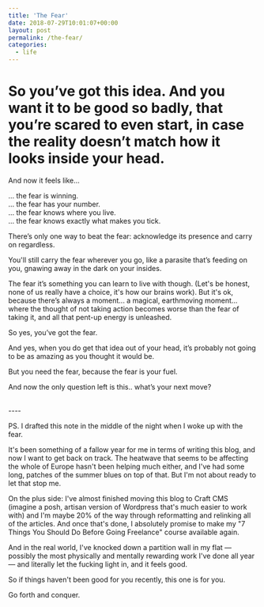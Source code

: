```yaml
---
title: 'The Fear'
date: 2018-07-29T10:01:07+00:00
layout: post
permalink: /the-fear/
categories:
  - life
---
```


# So you’ve got this idea. And you want it to be good so badly, that you’re scared to even start, in case the reality doesn’t match how it looks inside your head.

And now it feels like…

… the fear is winning.  
… the fear has your number.  
… the fear knows where you live.  
… the fear knows exactly what makes you tick.  

There’s only one way to beat the fear: acknowledge its presence and carry on regardless.

You'll still carry the fear wherever you go, like a parasite that’s feeding on you, gnawing away in the dark on your insides.

The fear it’s something you can learn to live with though. (Let's be honest, none of us really have a choice, it's how our brains work). But it's ok, because there’s always a moment... a magical, earthmoving moment... where the thought of not taking action becomes worse than the fear of taking it, and all that pent-up energy is unleashed.

So yes, you’ve got the fear.

And yes, when you do get that idea out of your head, it’s probably not going to be as amazing as you thought it would be.

But you need the fear, because the fear is your fuel.

And now the only question left is this.. what’s your next move?

<br>
----
<br>

PS. I drafted this note in the middle of the night when I woke up with the fear.

It's been something of a fallow year for me in terms of writing this blog, and now I want to get back on track. The heatwave that seems to be affecting the whole of Europe hasn't been helping much either, and I've had some long, patches of the summer blues on top of that. But I'm not about ready to let that stop me.

On the plus side: I've almost finished moving this blog to Craft CMS (imagine a posh, artisan version of Wordpress that's much easier to work with) and I'm maybe 20% of the way through reformatting and relinking all of the articles. And once that's done, I absolutely promise to make my "7 Things You Should Do Before Going Freelance" course available again.

And in the real world, I've knocked down a partition wall in my flat — possibly the most physically and mentally rewarding work I've done all year — and literally let the fucking light in, and it feels good.

So if things haven't been good for you recently, this one is for you.

Go forth and conquer.
